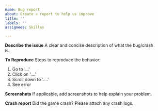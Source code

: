 ```yaml
---
name: Bug report
about: Create a report to help us improve
title: ''
labels: ''
assignees: Skilles

---
```


**Describe the issue**
A clear and concise description of what the bug/crash is.

**To Reproduce**
Steps to reproduce the behavior:
1. Go to '...'
2. Click on '....'
3. Scroll down to '....'
4. See error

**Screenshots**
If applicable, add screenshots to help explain your problem.

**Crash report**
Did the game crash? Please attach any crash logs.
